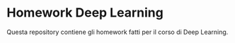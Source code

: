 # Homework Deep Learning
Questa repository contiene gli homework fatti per il corso di Deep Learning.
